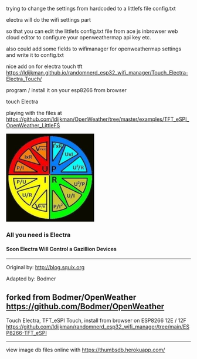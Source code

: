 
trying to change the settings from hardcoded to a littlefs file config.txt

electra will do the wifi settings part 

so that you can edit the littlefs config.txt file from ace js inbrowser web cloud editor to configure your openweathermap api key etc.

also could add some fields to wifimanager for openweathermap settings and write it to config.txt

nice add on for electra touch tft https://ldijkman.github.io/randomnerd_esp32_wifi_manager/Touch_Electra-Electra_Touch/

program / install it on your esp8266 from browser

touch Electra

playing with the files at https://github.com/ldijkman/OpenWeather/tree/master/examples/TFT_eSPI_OpenWeather_LittleFS

<img src="https://github.com/ldijkman/OpenWeather/blob/master/examples/TFT_eSPI_OpenWeather_LittleFS/data/electra_ohm_law.jpg">

### All you need is Electra

#### Soon Electra Will Control a Gazillion Devices

------------------

Original by: http://blog.squix.org

Adapted by: Bodmer

forked from Bodmer/OpenWeather https://github.com/Bodmer/OpenWeather
---

Touch Electra, TFT_eSPI Touch, install from browser on ESP8266 12E / 12F
https://github.com/ldijkman/randomnerd_esp32_wifi_manager/tree/main/ESP8266-TFT_eSPI

---


view image db files online with https://thumbsdb.herokuapp.com/
